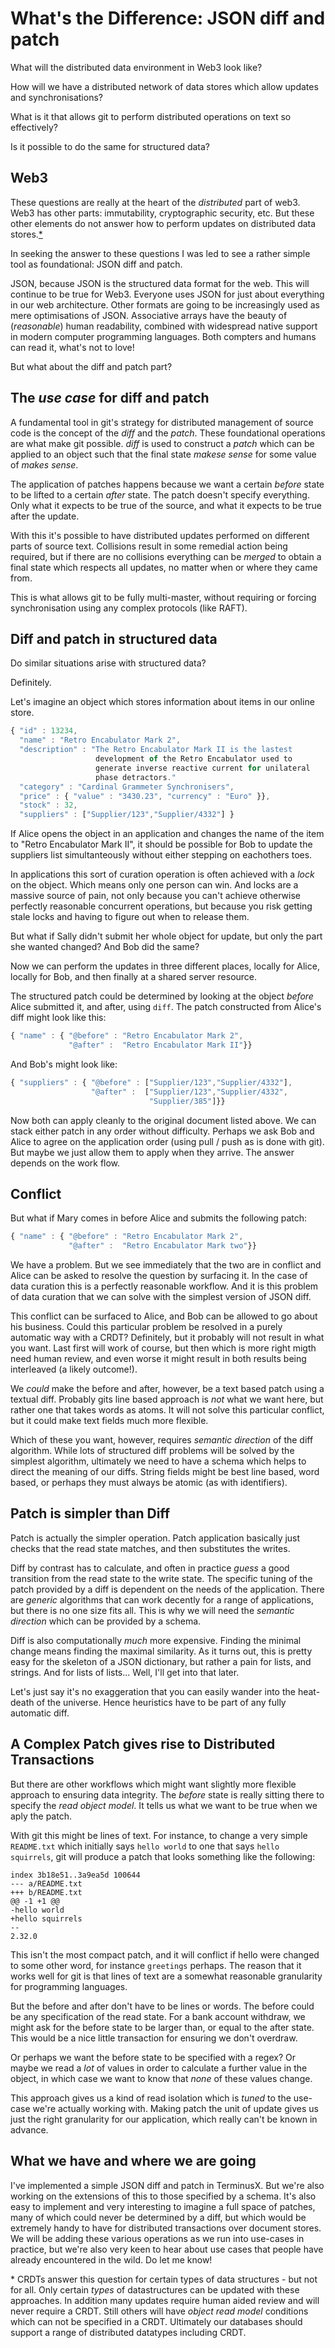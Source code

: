 # What's the Difference: JSON diff and patch

What will the distributed data environment in Web3 look like?

How will we have a distributed network of data stores which allow
updates and synchronisations?

What is it that allows git to perform distributed operations on text
so effectively?

Is it possible to do the same for structured data?

## Web3

These questions are really at the heart of the *distributed* part of
web3. Web3 has other parts: immutability, cryptographic security,
etc. But these other elements do not answer how to perform
updates on distributed data stores.[*](#crdt)

In seeking the answer to these questions I was led to see a rather
simple tool as foundational: JSON diff and patch.

JSON, because JSON is the structured data format for the web.  This
will continue to be true for Web3. Everyone uses JSON for just about
everything in our web architecture. Other formats are going to be
increasingly used as mere optimisations of JSON. Associative arrays
have the beauty of (*reasonable*) human readability, combined with
widespread native support in modern computer programming
languages. Both compters and humans can read it, what's not to love!

But what about the diff and patch part?

## The *use case* for diff and patch

A fundamental tool in git's strategy for distributed management of
source code is the concept of the *diff* and the *patch*. These
foundational operations are what make git possible. *diff* is used to
construct a *patch* which can be applied to an object such that the
final state *makese sense* for some value of *makes sense*.

The application of patches happens because we want a certain *before*
state to be lifted to a certain *after* state. The patch doesn't
specify everything. Only what it expects to be true of the source, and
what it expects to be true after the update.

With this it's possible to have distributed updates performed on
different parts of source text. Collisions result in some remedial
action being required, but if there are no collisions everything can
be *merged* to obtain a final state which respects all updates, no
matter when or where they came from.

This is what allows git to be fully multi-master, without requiring or
forcing synchronisation using any complex protocols (like RAFT).

## Diff and patch in structured data

Do similar situations arise with structured data?

Definitely.

Let's imagine an object which stores information about items in our
online store.

```javascript
{ "id" : 13234,
  "name" : "Retro Encabulator Mark 2",
  "description" : "The Retro Encabulator Mark II is the lastest 
                   development of the Retro Encabulator used to 
                   generate inverse reactive current for unilateral 
                   phase detractors."
  "category" : "Cardinal Grammeter Synchronisers",
  "price" : { "value" : "3430.23", "currency" : "Euro" }},
  "stock" : 32,
  "suppliers" : ["Supplier/123","Supplier/4332"] }
```

If Alice opens the object in an application and changes the name of
the item to "Retro Encabulator Mark II", it should be possible for Bob
to update the suppliers list simultanteously without either stepping
on eachothers toes.

In applications this sort of curation operation is often achieved with
a *lock* on the object. Which means only one person can win. And locks
are a massive source of pain, not only because you can't achieve
otherwise perfectly reasonable concurrent operations, but because you
risk getting stale locks and having to figure out when to release them.

But what if Sally didn't submit her whole object for update, but only
the part she wanted changed? And Bob did the same?

Now we can perform the updates in three different places, locally for
Alice, locally for Bob, and then finally at a shared server resource.

The structured patch could be determined by looking at the object
*before* Alice submitted it, and after, using `diff`. The patch
constructed from Alice's diff might look like this:

```javascript
{ "name" : { "@before" : "Retro Encabulator Mark 2",
             "@after" :  "Retro Encabulator Mark II"}}
```

And Bob's might look like:

```javascript
{ "suppliers" : { "@before" : ["Supplier/123","Supplier/4332"],
                  "@after" :  ["Supplier/123","Supplier/4332",
                               "Supplier/385"]}}
```

Now both can apply cleanly to the original document listed above. We
can stack either patch in any order without difficulty. Perhaps we ask
Bob and Alice to agree on the application order (using pull / push as
is done with git). But maybe we just allow them to apply when they
arrive. The answer depends on the work flow.

## Conflict

But what if Mary comes in before Alice and submits the following
patch:

```javascript
{ "name" : { "@before" : "Retro Encabulator Mark 2",
             "@after" :  "Retro Encabulator Mark two"}}
```

We have a problem. But we see immediately that the two are in conflict
and Alice can be asked to resolve the question by surfacing it. In the
case of data curation this is a perfectly reasonable workflow. And it
is this problem of data curation that we can solve with the simplest
version of JSON diff.

This conflict can be surfaced to Alice, and Bob can be allowed to go
about his business. Could this particular problem be resolved in a
purely automatic way with a CRDT? Definitely, but it probably will not
result in what you want. Last first will work of course, but then
which is more right migth need human review, and even worse it might
result in both results being interleaved (a likely outcome!).

We *could* make the before and after, however, be a text based patch
using a textual diff. Probably gits line based approach is *not* what
we want here, but rather one that takes words as atoms. It will not
solve this particular conflict, but it could make text fields much
more flexible.

Which of these you want, however, requires *semantic direction* of the
diff algorithm. While lots of structured diff problems will be solved
by the simplest algorithm, ultimately we need to have a schema which
helps to direct the meaning of our diffs. String fields might be best
line based, word based, or perhaps they must always be atomic (as with
identifiers).

## Patch is simpler than Diff

Patch is actually the simpler operation. Patch application basically
just checks that the read state matches, and then substitutes the
writes.

Diff by contrast has to calculate, and often in practice *guess* a
good transition from the read state to the write state. The specific
tuning of the patch provided by a diff is dependent on the needs of
the application. There are *generic* algorithms that can work decently
for a range of applications, but there is no one size fits all. This
is why we will need the *semantic direction* which can be provided by
a schema.

Diff is also computationally *much* more expensive. Finding the
minimal change means finding the maximal similarity. As it turns out,
this is pretty easy for the skeleton of a JSON dictionary, but rather
a pain for lists, and strings. And for lists of lists... Well, I'll
get into that later.

Let's just say it's no exaggeration that you can easily wander into
the heat-death of the universe. Hence heuristics have to be part of
any fully automatic diff.

## A Complex Patch gives rise to Distributed Transactions

But there are other workflows which might want slightly more flexible
approach to ensuring data integrity. The *before* state is really
sitting there to specify the *read object model*. It tells us what we
want to be true when we aply the patch.

With git this might be lines of text. For instance, to change a very
simple `README.txt` which initially says `hello world` to one that
says `hello squirrels`, git will produce a patch that looks something
like the following:

```
index 3b18e51..3a9ea5d 100644
--- a/README.txt
+++ b/README.txt
@@ -1 +1 @@
-hello world
+hello squirrels
-- 
2.32.0
```

This isn't the most compact patch, and it will conflict if hello were
changed to some other word, for instance `greetings` perhaps. The
reason that it works well for git is that lines of text are a somewhat
reasonable granularity for programming languages.

But the before and after don't have to be lines or words. The before
could be any specification of the read state. For a bank account
withdraw, we might ask for the before state to be larger than, or
equal to the after state. This would be a nice little transaction for
ensuring we don't overdraw.

Or perhaps we want the before state to be specified with a regex? Or
maybe we read a *lot* of values in order to calculate a further value
in the object, in which case we want to know that *none* of these
values change.

This approach gives us a kind of read isolation which is *tuned* to
the use-case we're actually working with. Making patch the unit of
update gives us just the right granularity for our application, which
really can't be known in advance.

## What we have and where we are going

I've implemented a simple JSON diff and patch in TerminusX. But we're
also working on the extensions of this to those specified by a
schema. It's also easy to implement and very interesting to imagine a
full space of patches, many of which could never be determined by a
diff, but which would be extremely handy to have for distributed
transactions over document stores. We will be adding these various
operations as we run into use-cases in practice, but we're also very
keen to hear about use cases that people have already encountered in
the wild. Do let me know!

<a name="crdt">*</a> CRDTs answer this question for certain types of
data structures - but not for all. Only certain *types* of
datastructures can be updated with these approaches. In addition many
updates require human aided review and will never require a
CRDT. Still others will have *object read model* conditions which can
not be specified in a CRDT. Ultimately our databases should support a
range of distributed datatypes including CRDT.
